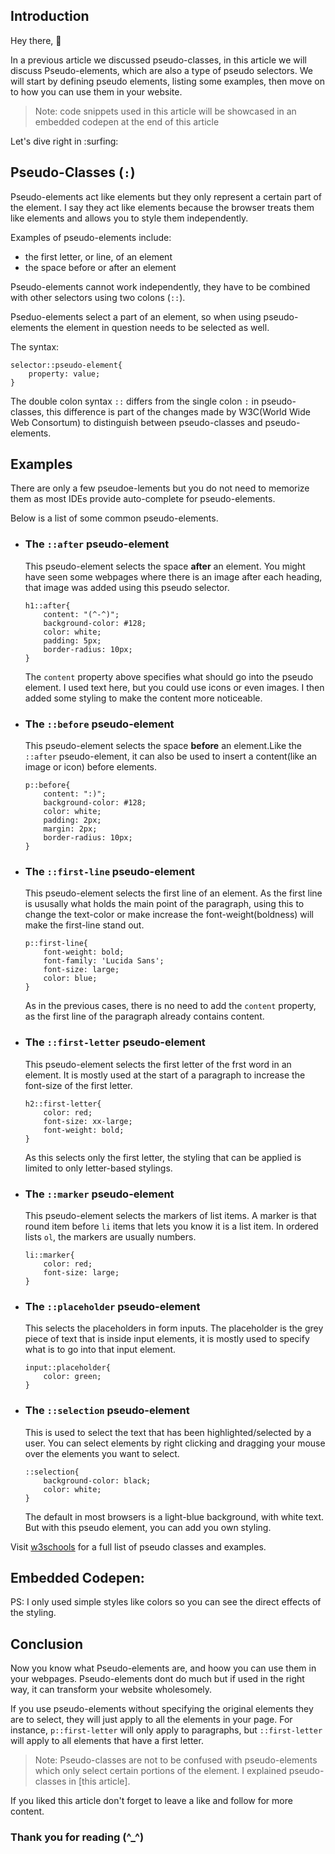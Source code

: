 <!-- ## Pseudo-elements -->

## Introduction
Hey there, :wave:

In a previous article we discussed pseudo-classes, in this article we will discuss Pseudo-elements, which are also a type of pseudo selectors. We will start by defining pseudo elements, listing some examples, then move on to how you can use them in your website.

> Note: code snippets used in this article will be showcased in an embedded codepen at the end of this article

Let's dive right in :surfing:


## Pseudo-Classes (`:`)
Pseudo-elements act like elements but they only represent a certain part of the element. I say they act like elements because the browser treats them like elements and allows you to style them independently.

Examples of pseudo-elements include:
- the first letter, or line, of an element
- the space before or after an element

Pseudo-elements cannot work independently, they have to be combined with other selectors using two colons (`::`).

Pseduo-elements select a part of an element, so when using pseudo-elements the element in question needs to be selected as well.

The syntax:
```
selector::pseudo-element{
    property: value;
}
```

The double colon syntax `::` differs from the single colon `:` in pseudo-classes, this difference is part of the changes made by W3C(World Wide Web Consortum) to distinguish between pseudo-classes and pseudo-elements.


## Examples
There are only a few pseudoe-lements but you do not need to memorize them as most IDEs provide auto-complete for pseudo-elements.

Below is a list of some common pseudo-elements.
- ### The `::after` pseudo-element
    This pseudo-element selects the space **after** an element. You might have seen some webpages where there is an image after each heading, that image was added using this pseudo selector.

    ```
    h1::after{
        content: "(^-^)";
        background-color: #128;
        color: white;
        padding: 5px;
        border-radius: 10px;
    }
    ```

    The `content` property above specifies what should go into the pseudo element. I used text here, but you could use icons or even images. I then added some styling to make the content more noticeable. 

- ### The `::before` pseudo-element
    This pseudo-element selects the space **before** an element.Like the `::after` pseudo-element, it can also be used to insert a content(like an image or icon) before elements.

    ```
    p::before{
        content: ":)";
        background-color: #128;
        color: white;
        padding: 2px;
        margin: 2px;
        border-radius: 10px;
    }
    ```

- ### The `::first-line` pseudo-element
    This pseudo-element selects the first line of an element. As the first line is ususally what holds the main point of the paragraph, using this to change the text-color or make increase the font-weight(boldness) will make the first-line stand out.

    ```
    p::first-line{
        font-weight: bold;
        font-family: 'Lucida Sans';
        font-size: large;
        color: blue;
    }
    ```

    As in the previous cases, there is no need to add the `content` property, as the first line of the paragraph already contains content.

- ### The `::first-letter` pseudo-element
    This pseudo-element selects the first letter of the frst word in an element. It is mostly used at the start of a paragraph to increase the font-size of the first letter.

    ```
    h2::first-letter{
        color: red;
        font-size: xx-large;
        font-weight: bold;
    }
    ```
    
    As this selects only the first letter, the styling that can be applied is limited to only letter-based stylings.

- ### The `::marker` pseudo-element
    This pseudo-element selects the markers of list items. A marker is that round item before `li` items that lets you know it is a list item. In ordered lists `ol`, the markers are usually numbers.

    ```
    li::marker{
        color: red;
        font-size: large;
    }
    ```

- ### The `::placeholder` pseudo-element
    This selects the placeholders in form inputs. The placeholder is the grey piece of text that is inside input elements, it is mostly used to specify what is to go into that input element.

    ```
    input::placeholder{
        color: green;
    }
    ```

- ### The `::selection` pseudo-element
    This is used to select the text that has been highlighted/selected by a user. You can select elements by right clicking and dragging your mouse over the elements you want to select.
    
    ```
    ::selection{
        background-color: black;
        color: white;
    }
    ```
    
    The default in most browsers is a light-blue background, with white text. But with this pseudo element, you can add you own styling.

Visit [w3schools](https://www.w3schools.com/css/css_pseudo_elements.asp) for a full list of pseudo classes and examples.


## Embedded Codepen:
PS: I only used simple styles like colors so you can see the direct effects of the styling.

## Conclusion
Now you know what Pseudo-elements are, and hoow you can use them in your webpages. Pseudo-elements dont do much but if used in the right way, it can transform your website wholesomely.

If you use pseudo-elements without specifying the original elements they are to select, they will just apply to all the elements in your page. For instance, `p::first-letter` will only apply to paragraphs, but `::first-letter` will apply to all elements that have a first letter.

> Note: Pseudo-classes are not to be confused with pseudo-elements which only select certain portions of the element. I explained pseudo-classes in [this article].

If you liked this article don't forget to leave a like and follow for more content.
### Thank you for reading (^_^)